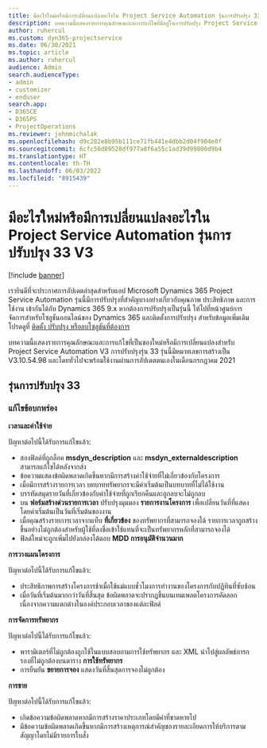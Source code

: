 ```yaml
---
title: มีอะไรใหม่หรือมีการเปลี่ยนแปลงอะไรใน Project Service Automation รุ่นการปรับปรุง 33 V3
description: บทความนี้แสดงรายการคุณลักษณะและการแก้ไขที่มีอยู่ในการปรับปรุง Project Service Automation รุ่น 33, V3
author: ruhercul
ms.custom: dyn365-projectservice
ms.date: 06/30/2021
ms.topic: article
ms.author: ruhercul
audience: Admin
search.audienceType:
- admin
- customizer
- enduser
search.app:
- D365CE
- D365PS
- ProjectOperations
ms.reviewer: johnmichalak
ms.openlocfilehash: d9c282e8b95b111ce71fb441e4dbb2d04f904e0f
ms.sourcegitcommit: 6cfc50d89528df977a8f6a55c1ad39d99800d9b4
ms.translationtype: HT
ms.contentlocale: th-TH
ms.lasthandoff: 06/03/2022
ms.locfileid: "8915439"
---
```

# <a name="whats-new-or-changed-in-project-service-automation-update-release-33-v3"></a>มีอะไรใหม่หรือมีการเปลี่ยนแปลงอะไรใน Project Service Automation รุ่นการปรับปรุง 33 V3

[!include [banner](../includes/psa-now-project-operations.md)]

เรายินดีที่จะประกาศการอัปเดตล่าสุดสำหรับแอป Microsoft Dynamics 365 Project Service Automation รุ่นนี้มีการปรับปรุงที่สำคัญบางอย่างเกี่ยวกับคุณภาพ ประสิทธิภาพ และการใช้งาน เข้ากันได้กับ Dynamics 365 9.x หากต้องการปรับปรุงเป็นรุ่นนี้ ให้ไปที่หน้าศูนย์การจัดการสำหรับโซลูชันออนไลน์ของ Dynamics 365 และติดตั้งการปรับปรุง สำหรับข้อมูลเพิ่มเติม โปรดดูที่ [ติดตั้ง ปรับปรุง หรือลบโซลูชันที่ต้องการ](/power-platform/admin/install-remove-preferred-solution)

บทความนี้แสดงรายการคุณลักษณะและการแก้ไขที่เป็นของใหม่หรือมีการเปลี่ยนแปลงสำหรับ Project Service Automation V3 การปรับปรุงรุ่น 33 รุ่นนี้มีหมายเลขการสร้างเป็น V3.10.54.98 และโดยทั่วไปจะพร้อมใช้งานผ่านการอัปเดตตนเองในเดือนกรกฎาคม 2021

## <a name="update-release-33"></a>รุ่นการปรับปรุง 33

### <a name="bug-fixes"></a>แก้ไขข้อบกพร่อง

**เวลาและค่าใช้จ่าย**

ปัญหาต่อไปนี้ได้รับการแก้ไขแล้ว:

- สองฟิลด์ที่ถูกล็อค **msdyn_description** และ **msdyn_externaldescription** สามารถแก้ไขได้หลังจากส่ง
- ข้อความแสดงข้อผิดพลาดเกิดขึ้นหากมีการสร้างค่าใช้จ่ายที่ไม่เกี่ยวข้องกับโครงการ
- เมื่อมีการสร้างรายการเวลา บทบาททรัพยากรจะมีค่าเริ่มต้นเป็นบทบาทที่ไม่ได้ใช้งาน
- บรรทัดสมุดรายวันที่เกี่ยวข้องกับค่าใช้จ่ายที่ถูกเรียกคืนและถูกลบจะไม่ถูกลบ
- บน **ฟอร์มสร้างด่วนรายการเวลา** ปรับปรุงมุมมอง **รายการงานโครงการ** เพื่อเปลี่ยนวันที่ที่แสดงโดยค่าเริ่มต้นเป็นวันที่เริ่มต้นของงาน
- เมื่อคุณสร้างรายการเวลาจากแท็บ **ที่เกี่ยวข้อง** ของทรัพยากรที่สามารถจองได้ รายการเวลาถูกสร้างขึ้นอย่างไม่ถูกต้องสำหรับผู้ใช้ที่ลงชื่อเข้าใช้แทนที่จะเป็นทรัพยากรหลักที่สามารถจองได้
- ฟิลด์ใหม่จะถูกเพิ่มไปยังกล่องโต้ตอบ **MDD การอนุมัติจำนวนมาก**

**การวางแผนโครงการ**

ปัญหาต่อไปนี้ได้รับการแก้ไขแล้ว:
- ประสิทธิภาพการสร้างโครงการช้าเมื่อใช้แม่แบบชั่วโมงการทำงานของโครงการกับปฏิทินที่ซับซ้อน
- เมื่อวันที่เริ่มต้นมากกว่าวันที่สิ้นสุด ข้อผิดพลาดจะปรากฏขึ้นบนเทมเพลตโครงการคัดลอกเนื่องจากความแตกต่างในองค์ประกอบเวลาของแต่ละฟิลด์

**การจัดการทรัพยากร**

ปัญหาต่อไปนี้ได้รับการแก้ไขแล้ว:
- พารามิเตอร์ที่ไม่ถูกต้องถูกใช้ในแบบสอบถามการใช้ทรัพยากร และ XML นำไปสู่ผลลัพธ์การกรองที่ไม่ถูกต้องบนตาราง **การใช้ทรัพยากร**
- การยืนยัน **ขยายการจอง** แสดงวันที่สิ้นสุดการจองไม่ถูกต้อง

**การขาย**

ปัญหาต่อไปนี้ได้รับการแก้ไขแล้ว:
- เกิดข้อความข้อผิดพลาดหากมีการสร้างราคาประเภทโดยมีค่าที่ขาดหายไป
- มีข้อความข้อผิดพลาดเกิดขึ้นหากมีการสร้างเหตุการณ์สำคัญของรายละเอียดการให้บริการตามสัญญาโดยไม่มีรายการใบสั่ง

